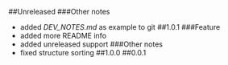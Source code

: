 
##Unreleased
###Other notes
* added *DEV_NOTES.md* as example to git
##1.0.1
###Feature
* added more README info
* added unreleased support
###Other notes
* fixed structure sorting
##1.0.0
##0.0.1